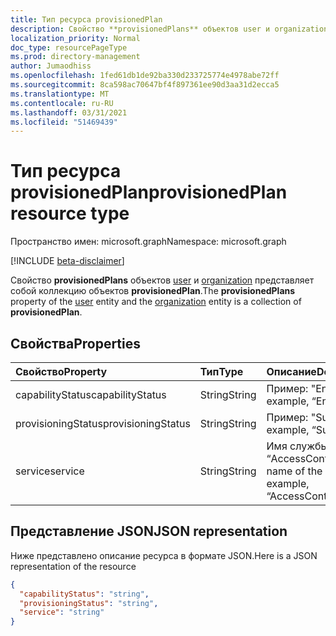 ```yaml
---
title: Тип ресурса provisionedPlan
description: Свойство **provisionedPlans** объектов user и organization представляет собой коллекцию объектов **provisionedPlan**.
localization_priority: Normal
doc_type: resourcePageType
ms.prod: directory-management
author: Jumaodhiss
ms.openlocfilehash: 1fed61db1de92ba330d233725774e4978abe72ff
ms.sourcegitcommit: 8ca598ac70647bf4f897361ee90d3aa31d2ecca5
ms.translationtype: MT
ms.contentlocale: ru-RU
ms.lasthandoff: 03/31/2021
ms.locfileid: "51469439"
---
```

# <a name="provisionedplan-resource-type"></a><span data-ttu-id="0505d-103">Тип ресурса provisionedPlan</span><span class="sxs-lookup"><span data-stu-id="0505d-103">provisionedPlan resource type</span></span>

<span data-ttu-id="0505d-104">Пространство имен: microsoft.graph</span><span class="sxs-lookup"><span data-stu-id="0505d-104">Namespace: microsoft.graph</span></span>

[!INCLUDE [beta-disclaimer](../../includes/beta-disclaimer.md)]

<span data-ttu-id="0505d-105">Свойство **provisionedPlans** объектов [user](user.md) и [organization](organization.md) представляет собой коллекцию объектов **provisionedPlan**.</span><span class="sxs-lookup"><span data-stu-id="0505d-105">The **provisionedPlans** property of the [user](user.md) entity and the [organization](organization.md) entity is a collection of **provisionedPlan**.</span></span>


## <a name="properties"></a><span data-ttu-id="0505d-106">Свойства</span><span class="sxs-lookup"><span data-stu-id="0505d-106">Properties</span></span>
| <span data-ttu-id="0505d-107">Свойство</span><span class="sxs-lookup"><span data-stu-id="0505d-107">Property</span></span>     | <span data-ttu-id="0505d-108">Тип</span><span class="sxs-lookup"><span data-stu-id="0505d-108">Type</span></span>   |<span data-ttu-id="0505d-109">Описание</span><span class="sxs-lookup"><span data-stu-id="0505d-109">Description</span></span>|
|:---------------|:--------|:----------|
|<span data-ttu-id="0505d-110">capabilityStatus</span><span class="sxs-lookup"><span data-stu-id="0505d-110">capabilityStatus</span></span>|<span data-ttu-id="0505d-111">String</span><span class="sxs-lookup"><span data-stu-id="0505d-111">String</span></span>|<span data-ttu-id="0505d-112">Пример: "Enabled".</span><span class="sxs-lookup"><span data-stu-id="0505d-112">For example, “Enabled”.</span></span>|
|<span data-ttu-id="0505d-113">provisioningStatus</span><span class="sxs-lookup"><span data-stu-id="0505d-113">provisioningStatus</span></span>|<span data-ttu-id="0505d-114">String</span><span class="sxs-lookup"><span data-stu-id="0505d-114">String</span></span>|<span data-ttu-id="0505d-115">Пример: "Success".</span><span class="sxs-lookup"><span data-stu-id="0505d-115">For example, “Success”.</span></span>|
|<span data-ttu-id="0505d-116">service</span><span class="sxs-lookup"><span data-stu-id="0505d-116">service</span></span>|<span data-ttu-id="0505d-117">String</span><span class="sxs-lookup"><span data-stu-id="0505d-117">String</span></span>|<span data-ttu-id="0505d-118">Имя службы, например “AccessControlS2S”.</span><span class="sxs-lookup"><span data-stu-id="0505d-118">The name of the service; for example, “AccessControlS2S”</span></span>|

## <a name="json-representation"></a><span data-ttu-id="0505d-119">Представление JSON</span><span class="sxs-lookup"><span data-stu-id="0505d-119">JSON representation</span></span>

<span data-ttu-id="0505d-120">Ниже представлено описание ресурса в формате JSON.</span><span class="sxs-lookup"><span data-stu-id="0505d-120">Here is a JSON representation of the resource</span></span>

<!-- {
  "blockType": "resource",
  "optionalProperties": [

  ],
  "@odata.type": "microsoft.graph.provisionedPlan"
}-->

```json
{
  "capabilityStatus": "string",
  "provisioningStatus": "string",
  "service": "string"
}

```

<!-- uuid: 8fcb5dbc-d5aa-4681-8e31-b001d5168d79
2015-10-25 14:57:30 UTC -->
<!--
{
  "type": "#page.annotation",
  "description": "provisionedPlan resource",
  "keywords": "",
  "section": "documentation",
  "tocPath": "",
  "suppressions": []
}
-->


